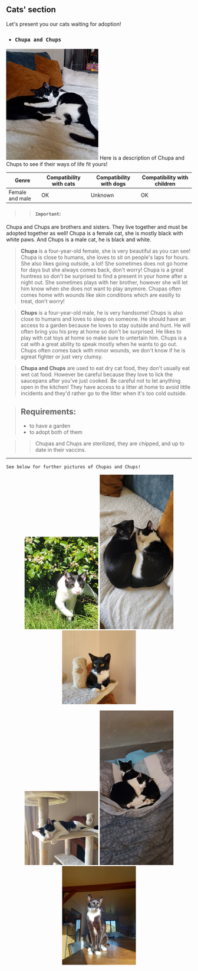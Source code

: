 ## Cats' section
Let's present you our cats waiting for adoption!
- ### `Chupa and Chups`
<img src="./chupa_chups.jpg" alt="chupaschups" width="250" height="300">  
Here is a description of Chupa and Chups to see if their ways of life fit yours!
 
| Genre | Compatibility with cats | Compatibility with dogs | Compatibility with children |
|-------|--------------------|---------------------|----------------------|
| Female and male  | OK               | Unknown                 | OK                |
>>#### `Important`: 
 Chupa and Chups are brothers and sisters. They live together and must be adopted together as well!
 Chupa is a female cat, she is mostly black with white paws. And Chups is a male cat, he is black and white.

>**Chupa** is a four-year-old female, she is very beautiful as you can see! Chupa is close to humans, she loves to sit on people's laps for hours. She also likes going outside, a lot! She sometimes does not go home for days but she always comes back, don't worry! Chupa is a great huntress so don't be surprised to find a present in your home after a night out. She sometimes plays with her brother, however she will let him know when she does not want to play anymore. Chupas often comes home with wounds like skin conditions which are easilly to treat, don't worry!

>**Chups** is a four-year-old male, he is very handsome! Chups is also close to humans and loves to sleep on someone. He should have an access to a garden because he loves to stay outside and hunt. He will often bring you his prey at home so don't be surprised. He likes to play with cat toys at home so make sure to untertain him. Chups is a cat with a great ability to speak mostly when he wants to go out. Chups often comes back with minor wounds, we don't know if he is agreat fighter or just very clumsy.

>**Chupa and Chups** are used to eat dry cat food, they don't usually eat wet cat food. However be careful because they love to lick the saucepans after you've just cooked. Be careful not to let anything open in the kitchen! They have access to a litter at home to avoid little incidents and they'd rather go to the litter when it's too cold outside. 

>## Requirements:
> - to have a garden
> - to adopt both of them

>> Chupas and Chups are sterilized, they are chipped, and up to date in their vaccins.

* * *  
~~~
See below for further pictures of Chupas and Chups! 
~~~

<p align="center">
  <img src="chups.jpg" width="200" height="250" />
  <img src="Chupa_chups2.jpg" width="200" />
   <img src="chupa1.jpg" width="200" />
</p>
<p align="center">
  <img src="chups2.jpg" width="200" />
  <img src="chupachups2.jpg" width="200" />
   <img src="chupa2.jpg" width="200" />
</p>

